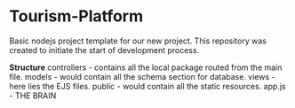 # Tourism-Platform

Basic nodejs project template for our new project.
This repository was created to initiate the start of development process.

**Structure**
controllers - contains all the local package routed from the main file.
models - would contain all the schema section for database.
views - here lies the EJS files.
public - would contain all the static resources.
app.js - THE BRAIN
